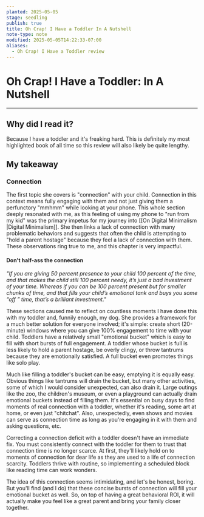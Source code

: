 ```yaml
---
planted: 2025-05-05
stage: seedling
publish: true
title: Oh Crap! I Have a Toddler In A Nutshell
note-type: note
modified: 2025-05-05T14:22:33-07:00
aliases:
  - Oh Crap! I Have a Toddler review
---
```

# Oh Crap! I Have a Toddler: In A Nutshell
---
## Why did I read it?

Because I have a toddler and it's freaking hard. This is definitely my most highlighted book of all time so this review will also likely be quite lengthy.
## My takeaway

### Connection

The first topic she covers is "connection" with your child. Connection in this context means fully engaging with them and not just giving them a perfunctory "mmhmm" while looking at your phone. This whole section deeply resonated with me, as this feeling of using my phone to "run from my kid" was the primary impetus for my journey into [[On Digital Minimalism |Digital Minimalism]]. She then links a lack of connection with many problematic behaviors and suggests that often the child is attempting to "hold a parent hostage" because they feel a lack of connection with them. These observations ring true to me, and this chapter is very impactful.

#### Don't half-ass the connection

*"If you are giving 50 percent presence to your child 100 percent of the time, and that makes the child still 100 percent needy, it’s just a bad investment of your time. Whereas if you can be 100 percent present but for smaller chunks of time, and that fills your child’s emotional tank and buys you some “off ” time, that’s a brilliant investment."*

These sections caused me to reflect on countless moments I have done this with my toddler and, funnily enough, my dog. She provides a framework for a much better solution for everyone involved; it's simple: create short (20-minute) windows where you can give 100% engagement to time with your child. Toddlers have a relatively small "emotional bucket" which is easy to fill with short bursts of full engagement. A toddler whose bucket is full is less likely to hold a parent hostage, be overly clingy, or throw tantrums because they are emotionally satisfied. A full bucket even promotes things like solo play.

Much like filling a toddler's bucket can be easy, emptying it is equally easy. Obvious things like tantrums will drain the bucket, but many other activities, some of which I would consider unexpected, can also drain it. Large outings like the zoo, the children's museum, or even a playground can actually drain emotional buckets instead of filling them. It's essential on busy days to find moments of real connection with a toddler, whether it's reading, some art at home, or even just "chitchat". Also, unexpectedly, even shows and movies can serve as connection time as long as you're engaging in it with them and asking questions, etc.

Correcting a connection deficit with a toddler doesn't have an immediate fix. You must consistently connect with the toddler for them to trust that connection time is no longer scarce. At first, they'll likely hold on to moments of connection for dear life as they are used to a life of connection scarcity. Toddlers thrive with routine, so implementing a scheduled block like reading time can work wonders.

The idea of this connection seems intimidating, and let's be honest, boring. But you'll find (and I do) that these concise bursts of connection will fill your emotional bucket as well. So, on top of having a great behavioral ROI, it will actually make you feel like a great parent and bring your family closer together.